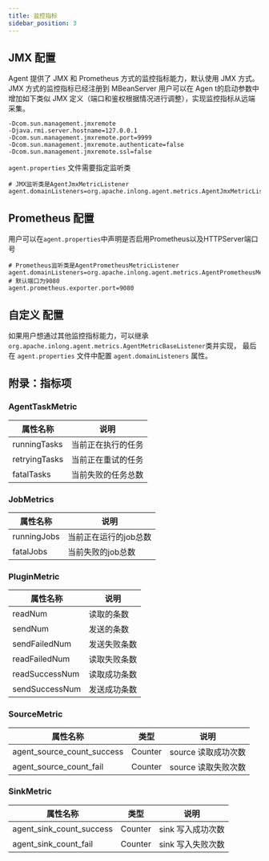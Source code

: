 ```yaml
---
title: 监控指标
sidebar_position: 3
---
```


## JMX 配置
Agent 提供了 JMX 和 Prometheus 方式的监控指标能力，默认使用 JMX 方式。JMX 方式的监控指标已经注册到 MBeanServer
用户可以在 Agen t的启动参数中增加如下类似 JMX 定义（端口和鉴权根据情况进行调整），实现监控指标从远端采集。

```shell
-Dcom.sun.management.jmxremote
-Djava.rmi.server.hostname=127.0.0.1
-Dcom.sun.management.jmxremote.port=9999
-Dcom.sun.management.jmxremote.authenticate=false
-Dcom.sun.management.jmxremote.ssl=false
```
`agent.properties` 文件需要指定监听类
```properties
# JMX监听类是AgentJmxMetricListener
agent.domainListeners=org.apache.inlong.agent.metrics.AgentJmxMetricListener
```

## Prometheus 配置 
用户可以在`agent.properties`中声明是否启用Prometheus以及HTTPServer端口号

```properties
# Prometheus监听类是AgentPrometheusMetricListener
agent.domainListeners=org.apache.inlong.agent.metrics.AgentPrometheusMetricListener
# 默认端口为9080
agent.prometheus.exporter.port=9080
```

## 自定义 配置
如果用户想通过其他监控指标能力，可以继承`org.apache.inlong.agent.metrics.AgentMetricBaseListener`类并实现，
最后在 `agent.properties` 文件中配置 `agent.domainListeners` 属性。

## 附录：指标项

### AgentTaskMetric
|  属性名称   | 说明  |
|  ----  | ----  |
| runningTasks  | 当前正在执行的任务 |
| retryingTasks  | 当前正在重试的任务 |
| fatalTasks  | 当前失败的任务总数 |

### JobMetrics
|  属性名称   | 说明  |
|  ----  | ----  |
| runningJobs  | 当前正在运行的job总数 |
| fatalJobs  | 当前失败的job总数 |

### PluginMetric
|  属性名称   | 说明  |
|  ----  | ----  |
| readNum  | 读取的条数 |
| sendNum  | 发送的条数 |
| sendFailedNum  | 发送失败条数 |
| readFailedNum  | 读取失败条数 |
| readSuccessNum  | 读取成功条数 |
| sendSuccessNum  | 发送成功条数 |

### SourceMetric

| 属性名称                   | 类型    | 说明                |
|----------------------------|---------|-------------------|
| agent_source_count_success | Counter | source 读取成功次数 |
| agent_source_count_fail    | Counter | source 读取失败次数 |

### SinkMetric

| 属性名称                 | 类型    | 说明              |
|--------------------------|---------|-----------------|
| agent_sink_count_success | Counter | sink 写入成功次数 |
| agent_sink_count_fail    | Counter | sink 写入失败次数 |